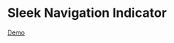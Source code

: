 <h1>Sleek Navigation Indicator</h1>

<a href="https://www.frontendhero.dev/demo/slick-menu-indicator/">Demo</a>
